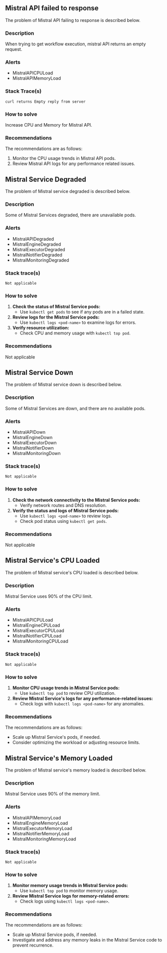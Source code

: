 ## Mistral API failed to response

The problem of Mistral API failing to response is described below.

### Description

When trying to get workflow execution, mistral API returns an empty request.

### Alerts

- MistralAPICPULoad
- MistralAPIMemoryLoad

### Stack Trace(s)

```text
curl returns Empty reply from server
```
### How to solve

Increase CPU and Memory for Mistral API.

### Recommendations

The recommendations are as follows:

1. Monitor the CPU usage trends in Mistral API pods.
2. Review Mistral API logs for any performance related issues.

## Mistral Service Degraded

The problem of Mistral service degraded is described below.

### Description
Some of Mistral Services degraded, there are unavailable pods.

### Alerts
- MistralAPIDegraded
- MistralEngineDegraded
- MistralExecutorDegraded
- MistralNotifierDegraded
- MistralMonitoringDegraded

### Stack trace(s)
```text
Not applicable
```

### How to solve
1. **Check the status of Mistral Service pods:**
   - Use `kubectl get pods` to see if any pods are in a failed state.
2. **Review logs for the Mistral Service pods:**
   - Use `kubectl logs <pod-name>` to examine logs for errors.
3. **Verify resource utilization:**
   - Check CPU and memory usage with `kubectl top pod`.

### Recommendations
Not applicable

## Mistral Service Down

The problem of Mistral service down is described below.

### Description

Some of Mistral Services are down, and there are no available pods.

### Alerts
- MistralAPIDown
- MistralEngineDown
- MistralExecutorDown
- MistralNotifierDown
- MistralMonitoringDown


### Stack trace(s)
```text
Not applicable
```

### How to solve

1. **Check the network connectivity to the Mistral Service pods:**
   - Verify network routes and DNS resolution.
2. **Verify the status and logs of Mistral Service pods:**
   - Use `kubectl logs <pod-name>` to review logs.
   - Check pod status using `kubectl get pods`.

### Recommendations
Not applicable

## Mistral Service's CPU Loaded

The problem of Mistral service's CPU loaded is described below.

### Description

Mistral Service uses 90% of the CPU limit.

### Alerts
- MistralAPICPULoad
- MistralEngineCPULoad
- MistralExecutorCPULoad
- MistralNotifierCPULoad
- MistralMonitoringCPULoad

### Stack trace(s)
```text
Not applicable
```

### How to solve

1. **Monitor CPU usage trends in Mistral Service pods:**
   - Use `kubectl top pod` to review CPU utilization.
2. **Review Mistral Service's logs for any performance-related issues:**
   - Check logs with `kubectl logs <pod-name>` for any anomalies.

### Recommendations

The recommendations are as follows:

- Scale up Mistral Service's pods, if needed.
- Consider optimizing the workload or adjusting resource limits.

## Mistral Service's Memory Loaded

The problem of Mistral service's memory loaded is described below.

### Description

Mistral Service uses 90% of the memory limit.

### Alerts
- MistralAPIMemoryLoad
- MistralEngineMemoryLoad
- MistralExecutorMemoryLoad
- MistralNotifierMemoryLoad
- MistralMonitoringMemoryLoad

### Stack trace(s)
```text
Not applicable
```

### How to solve
1. **Monitor memory usage trends in Mistral Service pods:**
   - Use `kubectl top pod` to monitor memory usage.
2. **Review Mistral Service logs for memory-related errors:**
   - Check logs using `kubectl logs <pod-name>`.

### Recommendations

The recommendations are as follows:

- Scale up Mistral Service pods, if needed.
- Investigate and address any memory leaks in the Mistral Service code to prevent recurrence.
